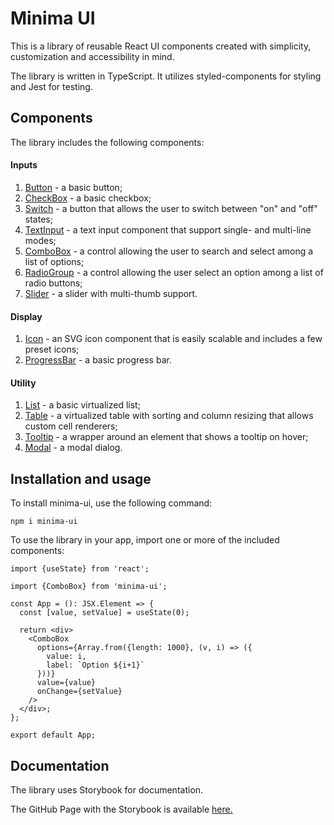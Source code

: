 # Minima UI

This is a library of reusable React UI components created with simplicity, customization and accessibility in mind.

The library is written in TypeScript. It utilizes styled-components for styling and Jest for testing.

## Components

The library includes the following components:

#### Inputs
1. [Button](https://asuetin.github.io/minima-ui/?path=/docs/components-inputs-button--basic) - a basic button;
2. [CheckBox](https://asuetin.github.io/minima-ui/?path=/docs/components-inputs-checkbox--basic) - a basic checkbox;
3. [Switch](https://asuetin.github.io/minima-ui/?path=/docs/components-inputs-switch--basic) - a button that allows the user to switch between "on" and "off" states;
4. [TextInput](https://asuetin.github.io/minima-ui/?path=/docs/components-inputs-textinput--basic) - a text input component that support single- and multi-line modes;
5. [ComboBox](https://asuetin.github.io/minima-ui/?path=/docs/components-inputs-combobox--basic) - a control allowing the user to search and select among a list of options;
6. [RadioGroup](https://asuetin.github.io/minima-ui/?path=/docs/components-inputs-radiogroup--basic) - a control allowing the user select an option among a list of radio buttons;
7. [Slider](https://asuetin.github.io/minima-ui/?path=/docs/components-inputs-slider--basic) - a slider with multi-thumb support.

#### Display
1. [Icon](https://asuetin.github.io/minima-ui/?path=/docs/components-display-icon--basic) - an SVG icon component that is easily scalable and includes a few preset icons;
2. [ProgressBar](https://asuetin.github.io/minima-ui/?path=/docs/components-display-progressbar--basic) - a basic progress bar.

#### Utility
1. [List](https://asuetin.github.io/minima-ui/?path=/docs/components-utility-list--basic) - a basic virtualized list;
2. [Table](https://asuetin.github.io/minima-ui/?path=/docs/components-utility-table--basic) - a virtualized table with sorting and column resizing that allows custom cell renderers;
3. [Tooltip](https://asuetin.github.io/minima-ui/?path=/docs/components-utility-tooltip--basic) - a wrapper around an element that shows a tooltip on hover;
4. [Modal](https://asuetin.github.io/minima-ui/?path=/docs/components-utility-modal--basic) - a modal dialog.

## Installation and usage

To install minima-ui, use the following command:

	npm i minima-ui

To use the library in your app, import one or more of the included components:
```tsx
import {useState} from 'react';

import {ComboBox} from 'minima-ui';

const App = (): JSX.Element => {
  const [value, setValue] = useState(0);

  return <div>
    <ComboBox
      options={Array.from({length: 1000}, (v, i) => ({
        value: i,
        label: `Option ${i+1}`
      }))}
      value={value}
      onChange={setValue}
    />
  </div>;
};

export default App;
```

## Documentation

The library uses Storybook for documentation.

The GitHub Page with the Storybook is available [here.](https://asuetin.github.io/minima-ui/?path=/docs/introduction--page)
